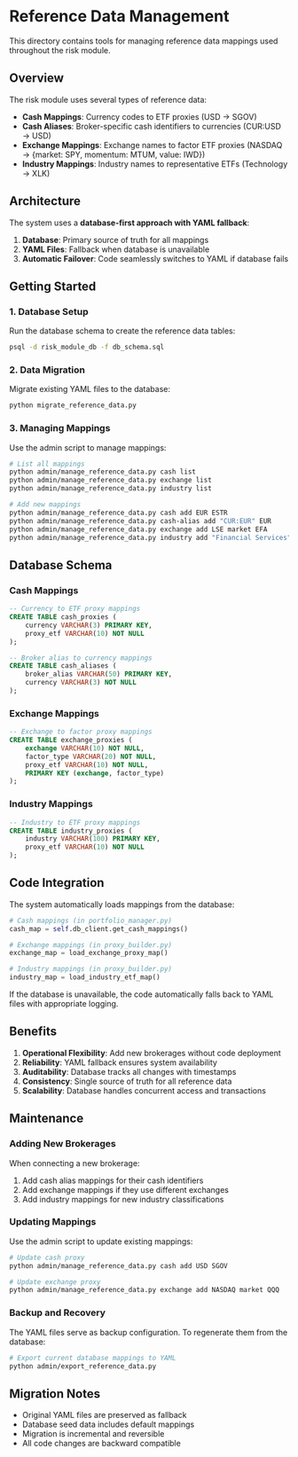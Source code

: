 # Reference Data Management

This directory contains tools for managing reference data mappings used throughout the risk module.

## Overview

The risk module uses several types of reference data:
- **Cash Mappings**: Currency codes to ETF proxies (USD → SGOV)
- **Cash Aliases**: Broker-specific cash identifiers to currencies (CUR:USD → USD)
- **Exchange Mappings**: Exchange names to factor ETF proxies (NASDAQ → {market: SPY, momentum: MTUM, value: IWD})
- **Industry Mappings**: Industry names to representative ETFs (Technology → XLK)

## Architecture

The system uses a **database-first approach with YAML fallback**:

1. **Database**: Primary source of truth for all mappings
2. **YAML Files**: Fallback when database is unavailable
3. **Automatic Failover**: Code seamlessly switches to YAML if database fails

## Getting Started

### 1. Database Setup

Run the database schema to create the reference data tables:

```bash
psql -d risk_module_db -f db_schema.sql
```

### 2. Data Migration

Migrate existing YAML files to the database:

```bash
python migrate_reference_data.py
```

### 3. Managing Mappings

Use the admin script to manage mappings:

```bash
# List all mappings
python admin/manage_reference_data.py cash list
python admin/manage_reference_data.py exchange list
python admin/manage_reference_data.py industry list

# Add new mappings
python admin/manage_reference_data.py cash add EUR ESTR
python admin/manage_reference_data.py cash-alias add "CUR:EUR" EUR
python admin/manage_reference_data.py exchange add LSE market EFA
python admin/manage_reference_data.py industry add "Financial Services" XLF
```

## Database Schema

### Cash Mappings

```sql
-- Currency to ETF proxy mappings
CREATE TABLE cash_proxies (
    currency VARCHAR(3) PRIMARY KEY,
    proxy_etf VARCHAR(10) NOT NULL
);

-- Broker alias to currency mappings
CREATE TABLE cash_aliases (
    broker_alias VARCHAR(50) PRIMARY KEY,
    currency VARCHAR(3) NOT NULL
);
```

### Exchange Mappings

```sql
-- Exchange to factor proxy mappings
CREATE TABLE exchange_proxies (
    exchange VARCHAR(10) NOT NULL,
    factor_type VARCHAR(20) NOT NULL,
    proxy_etf VARCHAR(10) NOT NULL,
    PRIMARY KEY (exchange, factor_type)
);
```

### Industry Mappings

```sql
-- Industry to ETF proxy mappings
CREATE TABLE industry_proxies (
    industry VARCHAR(100) PRIMARY KEY,
    proxy_etf VARCHAR(10) NOT NULL
);
```

## Code Integration

The system automatically loads mappings from the database:

```python
# Cash mappings (in portfolio_manager.py)
cash_map = self.db_client.get_cash_mappings()

# Exchange mappings (in proxy_builder.py)
exchange_map = load_exchange_proxy_map()

# Industry mappings (in proxy_builder.py)
industry_map = load_industry_etf_map()
```

If the database is unavailable, the code automatically falls back to YAML files with appropriate logging.

## Benefits

1. **Operational Flexibility**: Add new brokerages without code deployment
2. **Reliability**: YAML fallback ensures system availability
3. **Auditability**: Database tracks all changes with timestamps
4. **Consistency**: Single source of truth for all reference data
5. **Scalability**: Database handles concurrent access and transactions

## Maintenance

### Adding New Brokerages

When connecting a new brokerage:

1. Add cash alias mappings for their cash identifiers
2. Add exchange mappings if they use different exchanges
3. Add industry mappings for new industry classifications

### Updating Mappings

Use the admin script to update existing mappings:

```bash
# Update cash proxy
python admin/manage_reference_data.py cash add USD SGOV

# Update exchange proxy
python admin/manage_reference_data.py exchange add NASDAQ market QQQ
```

### Backup and Recovery

The YAML files serve as backup configuration. To regenerate them from the database:

```bash
# Export current database mappings to YAML
python admin/export_reference_data.py
```

## Migration Notes

- Original YAML files are preserved as fallback
- Database seed data includes default mappings
- Migration is incremental and reversible
- All code changes are backward compatible 